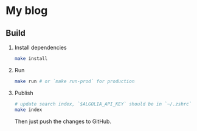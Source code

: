 # My blog

## Build

1. Install dependencies

    ```bash
    make install
    ```

2. Run

    ```bash
    make run # or `make run-prod` for production
    ```

3. Publish

    ```bash
    # update search index, `$ALGOLIA_API_KEY` should be in `~/.zshrc`
    make index
    ```

    Then just push the changes to GitHub.


